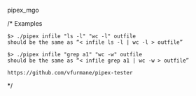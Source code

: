 pipex_mgo

/*
	Examples


	$> ./pipex infile "ls -l" "wc -l" outfile
	should be the same as “< infile ls -l | wc -l > outfile”

	$> ./pipex infile "grep a1" "wc -w" outfile
	should be the same as “< infile grep a1 | wc -w > outfile”

	https://github.com/vfurmane/pipex-tester
*/
